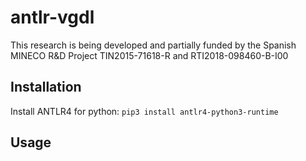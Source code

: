 # antlr-vgdl

This research is being developed and partially funded by the Spanish MINECO R&D Project TIN2015-71618-R and RTI2018-098460-B-I00

## Installation
Install ANTLR4 for python: ```pip3 install antlr4-python3-runtime```

## Usage
